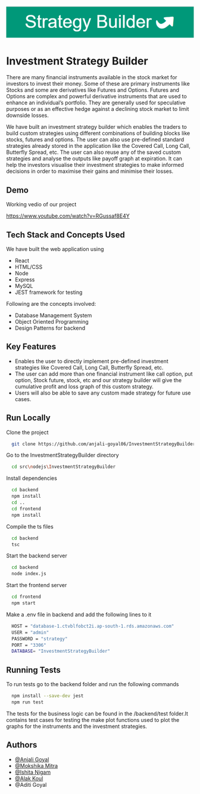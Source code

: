 
![Logo](https://github.com/anjali-goyal06/InvestmentStrategyBuilder/blob/master/src/readmeData/logo.png)



# Investment Strategy Builder 

There are many financial instruments available in the stock market for investors to invest their money.
Some of these are primary instruments like Stocks and some are derivatives like Futures and Options. Futures and Options are complex and powerful derivative instruments that are used to enhance an individual’s portfolio. They are generally used for speculative purposes or as an effective hedge against a declining stock market to limit downside losses.


We have built an investment strategy builder which enables the traders to build custom strategies using different combinations of building blocks like stocks, futures and options. The user can also use pre-defined standard strategies already stored in the application like the Covered Call, Long Call, Butterfly Spread, etc. The user can also reuse any of the saved custom strategies and analyse the outputs like payoff graph at expiration. It can help the investors visualise their investment strategies to make informed decisions in order to maximise their gains and minimise their losses.



## Demo
Working vedio of our project

https://www.youtube.com/watch?v=RGussaf8E4Y




## Tech Stack and Concepts Used

We have built the web application using  
* React
* HTML/CSS
* Node
* Express
* MySQL
* JEST framework for testing

Following are the concepts involved:
 * Database Management System
 * Object Oriented Programming
 * Design Patterns for backend

## Key Features
* Enables the user to directly implement pre-defined investment strategies like Covered Call, Long Call, Butterfly Spread, etc.
* The user can add more than one financial instrument like call option, put option, Stock future, stock, etc and our strategy builder will give the cumulative profit and loss graph of this custom strategy.
*  Users will also be able to save any custom made strategy for future use cases.

## Run Locally

Clone the project

```bash
  git clone https://github.com/anjali-goyal06/InvestmentStrategyBuilder
```

Go to the InvestmentStrategyBuilder directory

```bash
  cd src\nodejs\InvestmentStrategyBuilder
```

Install dependencies

```bash
  cd backend
  npm install
  cd ..
  cd frontend
  npm install
```

Compile the ts files

```bash
  cd backend
  tsc
```
Start the backend server

```bash
  cd backend
  node index.js
```

Start the frontend server

```bash
  cd frontend
  npm start

```
Make a .env file in backend and add the following lines to it

```bash
  HOST = "database-1.ctvblfobct2i.ap-south-1.rds.amazonaws.com"
  USER = "admin"
  PASSWORD = "strategy"
  PORT = "3306"
  DATABASE= "InvestmentStrategyBuilder"
```






## Running Tests

To run tests go to the backend folder and run the following commands

```bash
  npm install --save-dev jest
  npm run test
```

The tests for the business logic can be found in the /backend/test folder.It contains test cases for testing the make plot functions
 used to plot the graphs for the instruments and the investment strategies.

## Authors

- [@Anjali Goyal](https://github.com/anjali-goyal06)
- [@Mokshika Mitra](https://github.com/MokshikaMitra)
- [@Ishita Nigam](https://github.com/ishi-10)
- [@Alak Koul](https://github.com/alakKoul)
- @Aditi Goyal
